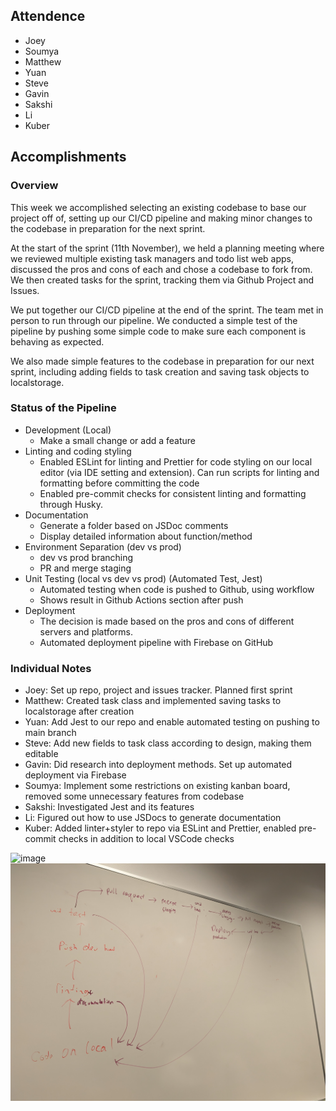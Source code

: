 ## Attendence

- Joey
- Soumya
- Matthew
- Yuan
- Steve
- Gavin
- Sakshi
- Li
- Kuber

## Accomplishments

### Overview

This week we accomplished selecting an existing codebase to base our project
off of, setting up our CI/CD pipeline and making minor changes to the codebase
in preparation for the next sprint.

At the start of the sprint (11th November), we held a planning meeting where
we reviewed multiple existing task managers and todo list web apps, discussed the
pros and cons of each and chose a codebase to fork from. We then created tasks for
the sprint, tracking them via Github Project and Issues.

We put together our CI/CD pipeline at the end of the sprint. The team met in person
to run through our pipeline. We conducted a simple test of the pipeline by pushing
some simple code to make sure each component is behaving as expected.

We also made simple features to the codebase in preparation for our next sprint,
including adding fields to task creation and saving task objects to localstorage.

### Status of the Pipeline

- Development (Local)
  - Make a small change or add a feature
- Linting and coding styling
  - Enabled ESLint for linting and Prettier for code styling on our local editor (via IDE setting and extension). Can run scripts for linting and formatting before committing the code
  - Enabled pre-commit checks for consistent linting and formatting through Husky.
- Documentation
  - Generate a folder based on JSDoc comments
  - Display detailed information about function/method
- Environment Separation (dev vs prod)
  - dev vs prod branching
  - PR and merge staging
- Unit Testing (local vs dev vs prod) (Automated Test, Jest)
  - Automated testing when code is pushed to Github, using workflow
  - Shows result in Github Actions section after push
- Deployment
  - The decision is made based on the pros and cons of different servers and platforms.
  - Automated deployment pipeline with Firebase on GitHub

### Individual Notes

- Joey: Set up repo, project and issues tracker. Planned first sprint
- Matthew: Created task class and implemented saving tasks to localstorage after
  creation
- Yuan: Add Jest to our repo and enable automated testing on pushing to main branch
- Steve: Add new fields to task class according to design, making them editable
- Gavin: Did research into deployment methods. Set up automated deployment via
  Firebase
- Soumya: Implement some restrictions on existing kanban board, removed some
  unnecessary features from codebase
- Sakshi: Investigated Jest and its features
- Li: Figured out how to use JSDocs to generate documentation
- Kuber: Added linter+styler to repo via ESLint and Prettier, enabled
  pre-commit checks in addition to local VSCode checks

![image](misc/img1.jpg)
![image](misc/img2.jpg)
